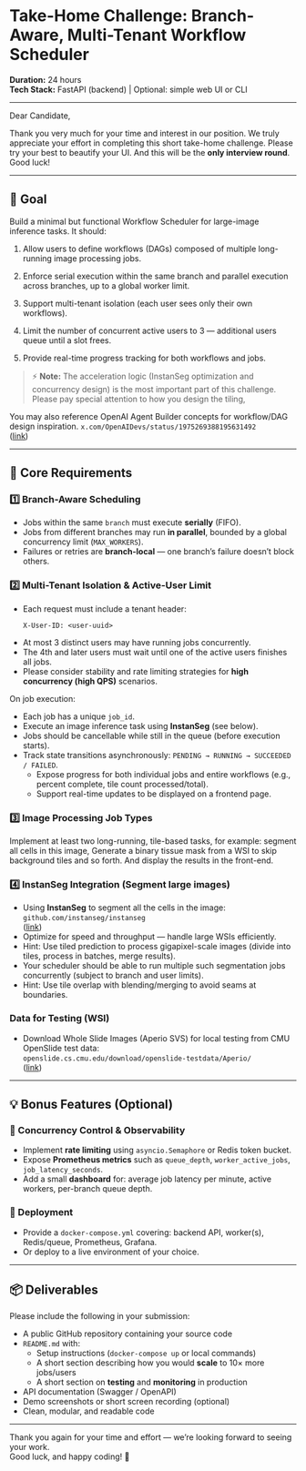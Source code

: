 # Take-Home Challenge: Branch-Aware, Multi-Tenant Workflow Scheduler
**Duration:** 24 hours  
**Tech Stack:** FastAPI (backend) | Optional: simple web UI or CLI

---

Dear Candidate,

Thank you very much for your time and interest in our position. We truly appreciate your effort in completing this short take-home challenge. Please try your best to beautify your UI. And this will be the **only interview round**. Good luck!

---

## 🎯 Goal
Build a minimal but functional Workflow Scheduler for large-image inference tasks.
It should:

1. Allow users to define workflows (DAGs) composed of multiple long-running image processing jobs.

2. Enforce serial execution within the same branch and parallel execution across branches, up to a global worker limit.

3. Support multi-tenant isolation (each user sees only their own workflows).

4. Limit the number of concurrent active users to 3 — additional users queue until a slot frees.

5. Provide real-time progress tracking for both workflows and jobs.

> ⚡ **Note:** The acceleration logic (InstanSeg optimization and concurrency design) is the most important part of this challenge.  
> Please pay special attention to how you design the tiling, 

You may also reference OpenAI Agent Builder concepts for workflow/DAG design inspiration. 
`x.com/OpenAIDevs/status/1975269388195631492`  
([link](https://x.com/OpenAIDevs/status/1975269388195631492))

---

## 🧩 Core Requirements

### 1️⃣ Branch-Aware Scheduling
- Jobs within the same `branch` must execute **serially** (FIFO).  
- Jobs from different branches may run **in parallel**, bounded by a global concurrency limit (`MAX_WORKERS`).  
- Failures or retries are **branch-local** — one branch’s failure doesn’t block others.

### 2️⃣ Multi-Tenant Isolation & Active-User Limit

- Each request must include a tenant header:  
  ```http
  X-User-ID: <user-uuid>
  ```
- At most 3 distinct users may have running jobs concurrently.
- The 4th and later users must wait until one of the active users finishes all jobs.
- Please consider stability and rate limiting strategies for **high concurrency (high QPS)** scenarios.

On job execution:
- Each job has a unique `job_id`.  
- Execute an image inference task using **InstanSeg** (see below). 
- Jobs should be cancellable while still in the queue (before execution starts).
- Track state transitions asynchronously: `PENDING → RUNNING → SUCCEEDED / FAILED`.
  - Expose progress for both individual jobs and entire workflows (e.g., percent complete, tile count processed/total).  
  - Support real-time updates to be displayed on a frontend page.

### 3️⃣ Image Processing Job Types
Implement at least two long-running, tile-based tasks, for example: segment all cells in this image, Generate a binary tissue mask from a WSI to skip background tiles and so forth. And display the results in the front-end.

### 4️⃣ InstanSeg Integration (Segment large images)
- Using **InstanSeg** to segment all the cells in the image: `github.com/instanseg/instanseg`  
  ([link](https://github.com/instanseg/instanseg))  
- Optimize for speed and throughput — handle large WSIs efficiently.
- Hint: Use tiled prediction to process gigapixel-scale images (divide into tiles, process in batches, merge results).
- Your scheduler should be able to run multiple such segmentation jobs concurrently (subject to branch and user limits). 
- Hint: Use tile overlap with blending/merging to avoid seams at boundaries.  

### Data for Testing (WSI)
- Download Whole Slide Images (Aperio SVS) for local testing from CMU OpenSlide test data:  
  `openslide.cs.cmu.edu/download/openslide-testdata/Aperio/`  
  ([link](https://openslide.cs.cmu.edu/download/openslide-testdata/Aperio/))  

---

## 💡 Bonus Features (Optional)

### 🥇 Concurrency Control & Observability
- Implement **rate limiting** using `asyncio.Semaphore` or Redis token bucket.  
- Expose **Prometheus metrics** such as `queue_depth`, `worker_active_jobs`, `job_latency_seconds`.  
- Add a small **dashboard** for: average job latency per minute, active workers, per-branch queue depth.

### 🥉 Deployment
- Provide a `docker-compose.yml` covering: backend API, worker(s), Redis/queue, Prometheus, Grafana.  
- Or deploy to a live environment of your choice.

---

## 📦 Deliverables
Please include the following in your submission:
- A public GitHub repository containing your source code  
- `README.md` with:  
  - Setup instructions (`docker-compose up` or local commands)  
  - A short section describing how you would **scale** to 10× more jobs/users  
  - A short section on **testing** and **monitoring** in production  
- API documentation (Swagger / OpenAPI)  
- Demo screenshots or short screen recording (optional)  
- Clean, modular, and readable code

---

Thank you again for your time and effort — we’re looking forward to seeing your work.  
Good luck, and happy coding! 🚀
